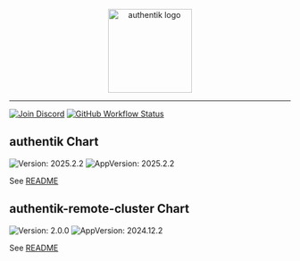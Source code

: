 <p align="center">
    <img src="https://goauthentik.io/img/icon_top_brand_colour.svg" height="150" alt="authentik logo">
</p>

---

[![Join Discord](https://img.shields.io/discord/809154715984199690?label=Discord&style=for-the-badge)](https://goauthentik.io/discord)
[![GitHub Workflow Status](https://img.shields.io/github/actions/workflow/status/goauthentik/helm/lint-test.yaml?branch=main&label=ci&style=for-the-badge)](https://github.com/goauthentik/helm/actions/workflows/lint-test.yaml)

## authentik Chart

![Version: 2025.2.2](https://img.shields.io/badge/Version-2025.2.2-informational?style=for-the-badge)
![AppVersion: 2025.2.2](https://img.shields.io/badge/AppVersion-2025.2.2-informational?style=for-the-badge)

See [README](./charts/authentik/README.md)

## authentik-remote-cluster Chart

![Version: 2.0.0](https://img.shields.io/badge/Version-2.0.0-informational?style=for-the-badge)
![AppVersion: 2024.12.2](https://img.shields.io/badge/AppVersion-2024.12.2-informational?style=for-the-badge)

See [README](./charts/authentik-remote-cluster/README.md)
